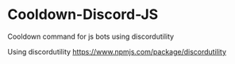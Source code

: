 # Cooldown-Discord-JS
Cooldown command for js bots using discordutility

Using discordutility 
https://www.npmjs.com/package/discordutility

